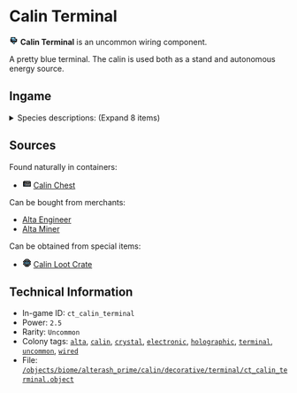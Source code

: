 # Calin Terminal

<img src="https://raw.githubusercontent.com/Ceterai/Enternia/main/objects/biome/alterash_prime/calin/decorative/terminal/icon.png" alt="Calin Terminal icon" loading="lazy" height=16px width="auto" /> **Calin Terminal** is an uncommon wiring component.

A pretty blue terminal. The calin is used both as a stand and autonomous energy source.

## Ingame

<details><summary>Species descriptions: (Expand 8 items)</summary>

- Alta: A neat and stylish terminal, the best way to provide user interface in public places.
- Apex: This control panel looks really great.
- Avian: A handy terminal with a pleasant blue screen.
- Floran: Floran will push them all!
- Glitch: Amused. A single little terminal can do so much.
- Human: I'm gonna push here!!
- Hylotl: This terminal is fascinating. Not to mention that it's almost floating.
- Novakid: Ain't this terminal floatin'?

</details>

## Sources

Found naturally in containers:

- <img src="https://raw.githubusercontent.com/Ceterai/Enternia/main/objects/biome/alterash_prime/calin/decorative/chest/icon.png" alt="Calin Chest icon" loading="lazy" height=16px width="auto" /> [Calin Chest](https://ceterai.github.io/MyEnternia/Wiki/CalinChest)

Can be bought from merchants:

- [Alta Engineer](https://ceterai.github.io/MyEnternia/Wiki/AltaEngineer)
- [Alta Miner](https://ceterai.github.io/MyEnternia/Wiki/AltaMiner)

Can be obtained from special items:

- <img src="https://raw.githubusercontent.com/Ceterai/Enternia/main/items/active/alta/loot/biome/ct_calin_loot.png" alt="Calin Loot Crate icon" loading="lazy" height=16px width="auto" /> [Calin Loot Crate](https://ceterai.github.io/MyEnternia/Wiki/CalinLootCrate)

## Technical Information

- In-game ID: `ct_calin_terminal`
- Power: `2.5`
- Rarity: `Uncommon`
- Colony tags: [`alta`](https://ceterai.github.io/MyEnternia/Wiki/Tags/Alta), [`calin`](https://ceterai.github.io/MyEnternia/Wiki/Tags/Calin), [`crystal`](https://ceterai.github.io/MyEnternia/Wiki/Tags/Crystal), [`electronic`](https://ceterai.github.io/MyEnternia/Wiki/Tags/Electronic), [`holographic`](https://ceterai.github.io/MyEnternia/Wiki/Tags/Holographic), [`terminal`](https://ceterai.github.io/MyEnternia/Wiki/Tags/Terminal), [`uncommon`](https://ceterai.github.io/MyEnternia/Wiki/Tags/Uncommon), [`wired`](https://ceterai.github.io/MyEnternia/Wiki/Tags/Wired)
- File: [`/objects/biome/alterash_prime/calin/decorative/terminal/ct_calin_terminal.object`](https://github.com/Ceterai/Enternia/blob/main/objects/biome/alterash_prime/calin/decorative/terminal/ct_calin_terminal.object)
